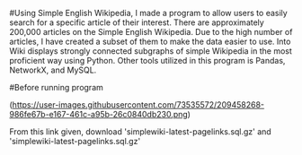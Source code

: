 #Using Simple English Wikipedia, I made a program to allow users to easily search for a specific article of their interest. There are approximately 200,000 articles on the Simple English Wikipedia. Due to the high number of articles, I have created a subset of them to make the data easier to use. Into Wiki displays strongly connected subgraphs of simple Wikipedia in the most proficient way using Python. 
Other tools utilized in this program is Pandas, NetworkX, and MySQL. 


#Before running program

(https://user-images.githubusercontent.com/73535572/209458268-986fe67b-e167-461c-a95b-26c0840db230.png)

From this link given, download 'simplewiki-latest-pagelinks.sql.gz'
and 'simplewiki-latest-pagelinks.sql.gz'
